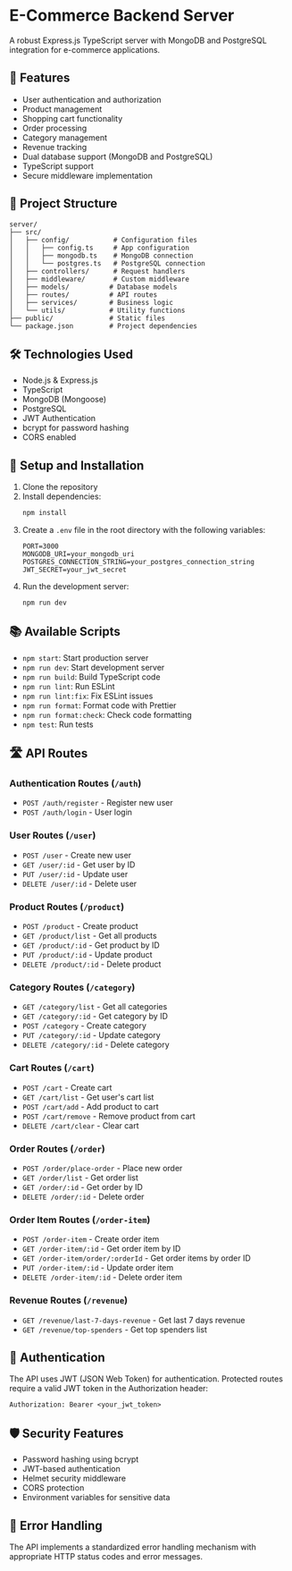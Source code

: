 # E-Commerce Backend Server

A robust Express.js TypeScript server with MongoDB and PostgreSQL integration for e-commerce applications.

## 🚀 Features

- User authentication and authorization
- Product management
- Shopping cart functionality
- Order processing
- Category management
- Revenue tracking
- Dual database support (MongoDB and PostgreSQL)
- TypeScript support
- Secure middleware implementation

## 📁 Project Structure

```
server/
├── src/
│   ├── config/           # Configuration files
│   │   ├── config.ts     # App configuration
│   │   ├── mongodb.ts    # MongoDB connection
│   │   └── postgres.ts   # PostgreSQL connection
│   ├── controllers/      # Request handlers
│   ├── middleware/       # Custom middleware
│   ├── models/          # Database models
│   ├── routes/          # API routes
│   ├── services/        # Business logic
│   └── utils/           # Utility functions
├── public/              # Static files
└── package.json         # Project dependencies
```

## 🛠️ Technologies Used

- Node.js & Express.js
- TypeScript
- MongoDB (Mongoose)
- PostgreSQL
- JWT Authentication
- bcrypt for password hashing
- CORS enabled

## 🔧 Setup and Installation

1. Clone the repository
2. Install dependencies:
   ```bash
   npm install
   ```
3. Create a `.env` file in the root directory with the following variables:
   ```env
   PORT=3000
   MONGODB_URI=your_mongodb_uri
   POSTGRES_CONNECTION_STRING=your_postgres_connection_string
   JWT_SECRET=your_jwt_secret
   ```
4. Run the development server:
   ```bash
   npm run dev
   ```

## 📚 Available Scripts

- `npm start`: Start production server
- `npm run dev`: Start development server
- `npm run build`: Build TypeScript code
- `npm run lint`: Run ESLint
- `npm run lint:fix`: Fix ESLint issues
- `npm run format`: Format code with Prettier
- `npm run format:check`: Check code formatting
- `npm test`: Run tests

## 🛣️ API Routes

### Authentication Routes (`/auth`)

- `POST /auth/register` - Register new user
- `POST /auth/login` - User login

### User Routes (`/user`)

- `POST /user` - Create new user
- `GET /user/:id` - Get user by ID
- `PUT /user/:id` - Update user
- `DELETE /user/:id` - Delete user

### Product Routes (`/product`)

- `POST /product` - Create product
- `GET /product/list` - Get all products
- `GET /product/:id` - Get product by ID
- `PUT /product/:id` - Update product
- `DELETE /product/:id` - Delete product

### Category Routes (`/category`)

- `GET /category/list` - Get all categories
- `GET /category/:id` - Get category by ID
- `POST /category` - Create category
- `PUT /category/:id` - Update category
- `DELETE /category/:id` - Delete category

### Cart Routes (`/cart`)

- `POST /cart` - Create cart
- `GET /cart/list` - Get user's cart list
- `POST /cart/add` - Add product to cart
- `POST /cart/remove` - Remove product from cart
- `DELETE /cart/clear` - Clear cart

### Order Routes (`/order`)

- `POST /order/place-order` - Place new order
- `GET /order/list` - Get order list
- `GET /order/:id` - Get order by ID
- `DELETE /order/:id` - Delete order

### Order Item Routes (`/order-item`)

- `POST /order-item` - Create order item
- `GET /order-item/:id` - Get order item by ID
- `GET /order-item/order/:orderId` - Get order items by order ID
- `PUT /order-item/:id` - Update order item
- `DELETE /order-item/:id` - Delete order item

### Revenue Routes (`/revenue`)

- `GET /revenue/last-7-days-revenue` - Get last 7 days revenue
- `GET /revenue/top-spenders` - Get top spenders list

## 🔐 Authentication

The API uses JWT (JSON Web Token) for authentication. Protected routes require a valid JWT token in the Authorization header:

```http
Authorization: Bearer <your_jwt_token>
```

## 🛡️ Security Features

- Password hashing using bcrypt
- JWT-based authentication
- Helmet security middleware
- CORS protection
- Environment variables for sensitive data

## 📝 Error Handling

The API implements a standardized error handling mechanism with appropriate HTTP status codes and error messages.
